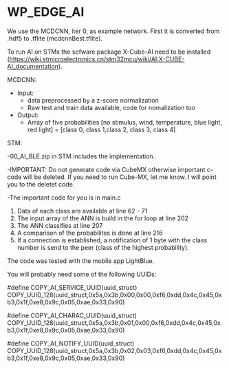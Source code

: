 # WP_EDGE_AI
We use the MCDCNN, iter 0, as example network. First it is converted from .hdf5 to .tflite (mcdcnnBest.tflite).

To run AI on STMs the sofware package X-Cube-AI need to be installed (https://wiki.stmicroelectronics.cn/stm32mcu/wiki/AI:X-CUBE-AI_documentation).

MCDCNN:

- Input: 
  - data preprocessed by a z-score normalization
  - Raw test and train data available, code for nomalization too
- Output:
  - Array of five probabilities [no stimulus, wind, temperature, blue light, red light] = [class 0, class 1,class 2, class 3, class 4]

STM:

-00_AI_BLE.zip in STM includes the implementation.

-IMPORTANT: Do not generate code via CubeMX otherwise important c-code will be deleted. If you need to run Cube-MX, let me know. I will point you to the deletet code.

-The important code for you is in main.c
  1) Data of each class are available at line 62 - 71
  2) The input array of the ANN is build in the for loop at line 202
  3) The ANN classifies at line 207
  4) A comparison of the probabilites is done at line 216
  5) If a connection is established, a notification of 1 byte with the class number is send to the peer (class of the highest probability).
  
The code was tested with the mobile app LightBlue.

You will probably need some of the following UUIDs:

#define COPY_AI_SERVICE_UUID(uuid_struct)            COPY_UUID_128(uuid_struct,0x5a,0x3b,0x00,0x00,0xf6,0xdd,0x4c,0x45,0xb3,0x1f,0xe8,0x9c,0x05,0xae,0x33,0x90)

#define COPY_AI_CHARAC_UUID(uuid_struct)             COPY_UUID_128(uuid_struct,0x5a,0x3b,0x01,0x00,0xf6,0xdd,0x4c,0x45,0xb3,0x1f,0xe8,0x9c,0x05,0xae,0x33,0x90)

#define COPY_AI_NOTIFY_UUID(uuid_struct)             COPY_UUID_128(uuid_struct,0x5a,0x3b,0x02,0x03,0xf6,0xdd,0x4c,0x45,0xb3,0x1f,0xe8,0x9c,0x05,0xae,0x33,0x90)


